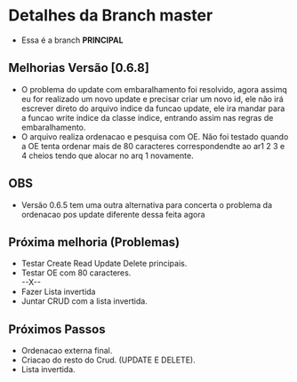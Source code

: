 # Detalhes da Branch master

- Essa é a branch **PRINCIPAL**

## Melhorias Versão [0.6.8]


- O problema do update com embaralhamento foi resolvido, agora assimq eu for realizado um novo update e precisar criar um novo id, ele não irá escrever direto do arquivo indice da funcao update, ele ira mandar para a funcao write indice da classe indice, entrando assim nas regras de embaralhamento.
- O arquivo realiza ordenacao e pesquisa com OE. Não foi testado quando a OE tenta ordenar mais de 80 caracteres correspondendte ao ar1 2 3 e 4 cheios tendo que alocar no arq 1 novamente.

## OBS
- Versão 0.6.5 tem uma outra alternativa para concerta o problema da ordenacao pos update diferente dessa feita agora

## Próxima melhoria (Problemas) 
- Testar Create Read Update Delete principais. 
- Testar OE com 80 caracteres.  
   --X--  
- Fazer Lista invertida  
- Juntar CRUD com a lista invertida.  
## Próximos Passos

- Ordenacao externa final.  
- Criacao do resto do Crud. (UPDATE E DELETE).   
- Lista invertida.  
